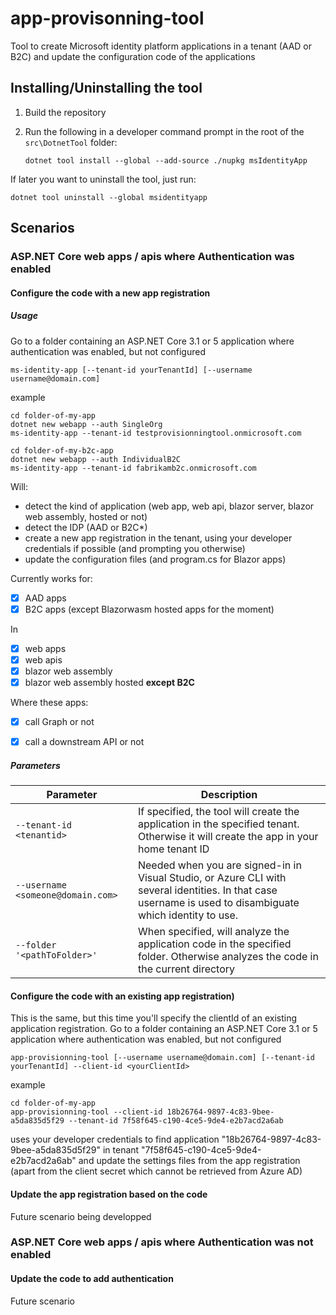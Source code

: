 # app-provisonning-tool
Tool to create Microsoft identity platform applications in a tenant (AAD or B2C) and update the configuration code of the applications

## Installing/Uninstalling the tool

1. Build the repository
2. Run the following in a developer command prompt in the root of the `src\DotnetTool` folder:
   
   ```Shell
   dotnet tool install --global --add-source ./nupkg msIdentityApp
   ```

If later you want to uninstall the tool, just run:
```Shell
dotnet tool uninstall --global msidentityapp
```

## Scenarios

### ASP.NET Core web apps / apis where Authentication was enabled

#### Configure the code with a new app registration

##### Usage
Go to a folder containing an ASP.NET Core 3.1 or 5 application where authentication was enabled, but not configured

```Shell
ms-identity-app [--tenant-id yourTenantId] [--username username@domain.com]
```

example

```Shell
cd folder-of-my-app
dotnet new webapp --auth SingleOrg
ms-identity-app --tenant-id testprovisionningtool.onmicrosoft.com
```

```Shell
cd folder-of-my-b2c-app
dotnet new webapp --auth IndividualB2C
ms-identity-app --tenant-id fabrikamb2c.onmicrosoft.com
```

Will: 
- detect the kind of application (web app, web api, blazor server, blazor web assembly, hosted or not)
- detect the IDP (AAD or B2C*)
- create a new app registration in the tenant, using your developer credentials if possible (and prompting you otherwise)
- update the configuration files (and program.cs for Blazor apps)

Currently works for:

- [x] AAD apps
- [x] B2C apps (except Blazorwasm hosted apps for the moment)

In
- [x] web apps
- [x] web apis
- [x] blazor web assembly
- [x] blazor web assembly hosted **except B2C**

Where these apps:
- [x] call Graph or not
- [x] call a downstream API or not


##### Parameters
Parameter | Description
--------- | ------------
`--tenant-id <tenantid>` | If specified, the tool will create the application in the specified tenant. Otherwise it will create the app in your home tenant ID
`--username <someone@domain.com>` | Needed when you are signed-in in Visual Studio, or Azure CLI with several identities. In that case username is used to disambiguate which identity to use.
`--folder '<pathToFolder>'` | When specified, will analyze the application code in the specified folder. Otherwise analyzes the code in the current directory


#### Configure the code with an existing app registration)

This is the same, but this time you'll specify the clientId of an existing application registration.
Go to a folder containing an ASP.NET Core 3.1 or 5 application where authentication was enabled, but not configured

```Shell
app-provisionning-tool [--username username@domain.com] [--tenant-id yourTenantId] --client-id <yourClientId>
```

example

```Shell
cd folder-of-my-app
app-provisionning-tool --client-id 18b26764-9897-4c83-9bee-a5da835d5f29 --tenant-id 7f58f645-c190-4ce5-9de4-e2b7acd2a6ab
```

uses your developer credentials to find application "18b26764-9897-4c83-9bee-a5da835d5f29" in tenant "7f58f645-c190-4ce5-9de4-e2b7acd2a6ab" and update the settings files from the app registration (apart from the client secret which cannot be retrieved from Azure AD)


#### Update the app registration based on the code

Future scenario being developped

###  ASP.NET Core web apps / apis where Authentication was not enabled

#### Update the code to add authentication

Future scenario
